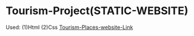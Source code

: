 # Tourism-Project(STATIC-WEBSITE) 
Used: (1)Html (2)Css
[Tourism-Places-website-Link](https://learning.ccbp.in/frontend-code-playground/68048ed7-e629-4c46-aaea-c2ee35f9a521)
